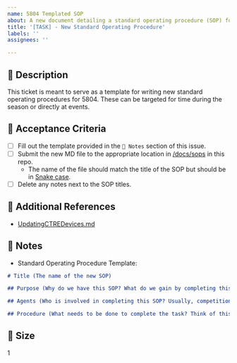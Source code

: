 ```yaml
---
name: 5804 Templated SOP
about: A new document detailing a standard operating procedure (SOP) for 5804.
title: '[TASK] - New Standard Operating Procedure'
labels: ''
assignees: ''

---
```


## 🎯 Description 
This ticket is meant to serve as a template for writing new standard operating procedures for 5804. These can be targeted for time during the season or directly at events. 

## 📂 Acceptance Criteria
- [ ] Fill out the template provided in the `📓 Notes` section of this issue.
- [ ] Submit the new MD file to the appropriate location in [/docs/sops](https://github.com/5804/TaskTracking/tree/main/docs/sops) in this repo.
  - The name of the file should match the title of the SOP but should be in [Snake case](https://en.wikipedia.org/wiki/Snake_case).
- [ ] Delete any notes next to the SOP titles.

## 🔗 Additional References
- [UpdatingCTREDevices.md](docs/sops/UpdatingCTREDevices.md)

## 📓 Notes
- Standard Operating Procedure Template:
```md
# Title (The name of the new SOP)

## Purpose (Why do we have this SOP? What do we gain by completing this procedure?)

## Agents (Who is involved in completing this SOP? Usually, competition SOPs will require more collaboration.)

## Procedure (What needs to be done to complete the task? Think of this as something similar to acceptance criteria, except you should be demonstrating through both instruction and visuals how to accomplish the procedure.)
```

## 🎈 Size
1
